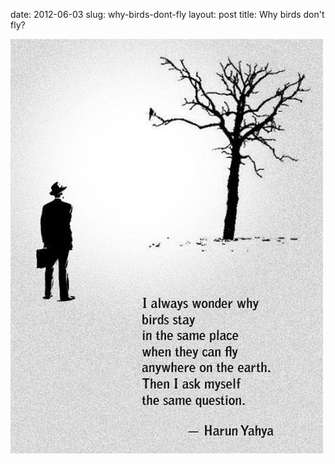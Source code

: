 date: 2012-06-03
slug: why-birds-dont-fly
layout: post
title: Why birds don't fly?


<img src="/static/tumblr_files/tumblr_m4qo10HpRV1qzr04eo1_500.jpg"/>
